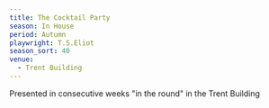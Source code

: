 ```yaml
---
title: The Cocktail Party
season: In House
period: Autumn
playwright: T.S.Eliot
season_sort: 40
venue:
  - Trent Building
---
```



Presented in consecutive weeks "in the round" in the Trent Building
